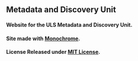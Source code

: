 ## Metadata and Discovery Unit

#### Website for the ULS Metadata and Discovery Unit.  


#### Site made with [Monochrome](http://jekyllthemes.org/themes/monochrome/).


#### License Released under [MIT License](license.md).
